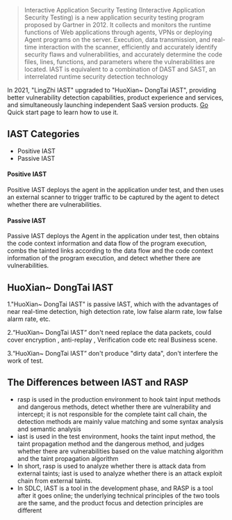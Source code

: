 > Interactive Application Security Testing (Interactive Application Security Testing) is a new application security testing program proposed by Gartner in 2012. It collects and monitors the runtime functions of Web applications through agents, VPNs or deploying Agent programs on the server. Execution, data transmission, and real-time interaction with the scanner, efficiently and accurately identify security flaws and vulnerabilities, and accurately determine the code files, lines, functions, and parameters where the vulnerabilities are located. IAST is equivalent to a combination of DAST and SAST, an interrelated runtime security detection technology

In 2021, "LingZhi IAST" upgraded to "HuoXian~ DongTai IAST", providing better vulnerability detection capabilities, product experience and services, and simultaneously launching independent SaaS version products. [Go](/doc/tutorial/quickstart ) Quick start page to learn how to use it.

## IAST Categories
- Positive IAST
- Passive IAST

#### Positive IAST
Positive IAST deploys the agent in the application under test, and then uses an external scanner to trigger traffic to be captured by the agent to detect whether there are vulnerabilities.

#### Passive IAST
Passive IAST deploys the Agent in the application under test, then obtains the code context information and data flow of the program execution, combs the tainted links according to the data flow and the code context information of the program execution, and detect whether there are vulnerabilities.


## HuoXian~ DongTai IAST
1."HuoXian~ DongTai IAST"  is  passive IAST, which with the advantages of near real-time detection, high detection rate, low false alarm rate, low false alarm rate, etc.

2.“HuoXian~ DongTai IAST” don't need replace the data packets, could cover encryption , anti-replay , Verification code etc real Business scene.

3.“HuoXian~ DongTai IAST” don't produce "dirty data", don't interfere the work of test.

## The Differences between IAST and RASP
- rasp is used in the production environment to hook taint input methods and dangerous methods, detect whether there are vulnerability and intercept; it is not responsible for the complete taint call chain, the detection methods are mainly value matching and some syntax analysis and semantic analysis
- iast is used in the test environment, hooks the taint input method, the taint propagation method and the dangerous method, and judges whether there are vulnerabilities based on the value matching algorithm and the taint propagation algorithm
- In short, rasp is used to analyze whether there is attack data from external taints; iast is used to analyze whether there is an attack exploit chain from external taints.
- In SDLC, IAST is a tool in the development phase, and RASP is a tool after it goes online; the underlying technical principles of the two tools are the same, and the product focus and detection principles are different
